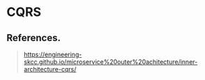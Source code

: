 # CQRS

## References.

> https://engineering-skcc.github.io/microservice%20outer%20achitecture/inner-architecture-cqrs/
